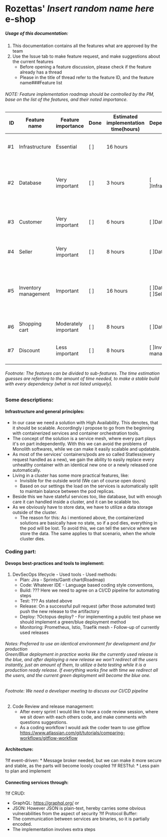 # Rozettas' *Insert random name here* e-shop

##### Usage of this documentation:
1. This documentation contains all the features what are approved by the team
2. Use the Issue tab to make feature request, and make suggestions about the current features
   * Before opening a feature discussion, please check if the feature already has a thread
   * Please in the title of thread refer to the feature ID, and the feature name###Feature list

###### NOTE: Feature implementation roadmap should be controlled by the PM, base on the list of the features, and their noted importance.

|ID|Feature name|Feature importance|Done|Estimated implementation time(hours)| Dependencies|Description
| ---:| --- | --- | --- | --- | --- | --- |
#1|Infrastructure|Essential|[ ]| 16 hours| | The IT infrastructure of the webshop
#2|Database|Very important|[ ]|3 hours| [ ]Infrastructure| The database itself stores and manages every dataset we need
#3|Customer|Very important|[ ]|6 hours|[ ]Database| Service that handles sensitive customer data
#4|Seller|Very important|[ ]| 8 hours| [ ]Database| Service that handles sensitive seller data
#5|Inventory management|Important|[ ]|16 hours|[ ]Database</br>[ ]Seller| Service that can track the state of the sellers' inventory, possible third-party connections
#6|Shopping cart|Moderately important|[ ]|8 hours|[ ]Database|Service that handles the ordering lists
#7|Discount| Less important|[ ]|8 hours|[ ]Inventory management| Service that can handle temporary pricing rules
###### Footnote: The features can be divided to sub-features. The time estimation guesses are referring to the amount of time needed, to make a stable build with every dependency (what is not listed uniquely).

### Some descriptions:

#### Infrastructure and general principles:
* In our case we need a solution with High Availability. This denotes, that it should be scalable. Accordingly i propose to go from the beginning with containerized services and container orchestration tools.
* The concept of the solution is a service mesh, where every part plays it's on part independently. With this we can avoid the problems of Monolith softwares, while we can make it easily scalable and updatable.
* As most of the services' containers/pods are so called Statless(every request handled as a new), we gain the ability to easily replace every unhealthy container with an identical new one or a newly released one automatically.
* Living in a cluster has some more practical features, like:
   * Invisible for the outside world (We can of course open doors)
   * Based on our settings the load on the services is automatically split to maintain balance between the pod replicas.
* Beside this we have stateful services too, like database, but with enough care it can handled inside a cluster, and it can be scalable too.
* As we obviously have to store data, we have to utilize a data storage outside of the cluster.
   * The reason for this: As i mentioned above, the containerized solutions are basically have no state, so if a pod dies, everything in the pod will be lost. To avoid this, we can tell the service where we store the data. The same applies to 
     that scenario, when the whole cluster dies.
     
### Coding part:

#### Devops best-practices and tools to implement:
1. DevSecOps lifecycle - Used tools - Used methods:
   * Plan: Jira - Sprints/Gantt chart(Roadmap)
   * Code: Whatever IDE - Language based coding style conventions, 
   * Build: ??? Here we need to agree on a CI/CD pipeline for automating steps
   * Test: ??? As stated above
   * Release: On a successful pull request (after those automated test) push the new release to the artifactory
   * Deploy: ?Octopus deploy? - For implementing a public test phase we should implement a green/blue deployment method
   * Monitoring: Prometheus, Istio, Traefik mesh - Follow-up of currently used releases

###### Notes: Preferred to use an identical environment for development and for production</br>Green/Blue deployment in practice works like the currently used release is the blue, and after deploying a new release we won't redirect all the users instantly, just an amount of them, to utilize a beta testing while it is a production ready release. If everything works fine with time we redirect all the users, and the current green deployment will become the blue one.

###### Footnote: We need a developer meeting to discuss our CI/CD pipeline
2. Code Review and release management:
   * After every sprint I would like to have a code review session, where we sit down with each others code, and make comments with questions suggestions.
   * As a coding workflow I would ask the coder team to use gitflow
     https://www.atlassian.com/git/tutorials/comparing-workflows/gitflow-workflow

#### Architecture:
   ?If event-driven:
      * Message broker needed, but we can make it more secure and stable, as the parts will become loosly coupled
   ?If RESTful:
      * Less pain to plan and implement

#### Connecting services through:
?If CRUD:</br>
   * GraphQL: https://graphql.org/ or
   * JSON: However JSON is plain-text, hereby carries some obvious vulnerabilities from the aspect of security
?If Protocol Buffer:
   * The communication between services are binaries, so it is partially encoded.
   * The implementation involves extra steps
